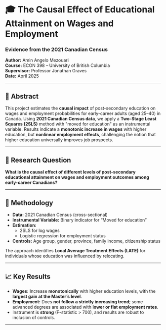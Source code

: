 # 🎓 The Causal Effect of Educational Attainment on Wages and Employment  
### Evidence from the 2021 Canadian Census

**Author:** Amin Angelo Mezouari  
**Course:** ECON 398 – University of British Columbia  
**Supervisor:** Professor Jonathan Graves  
**Date:** April 2025

---

## 📌 Abstract

This project estimates the **causal impact** of post-secondary education on wages and employment probabilities for early-career adults (aged 25–40) in Canada. Using **2021 Canadian Census data**, we apply a **Two-Stage Least Squares (2SLS)** method with "moved for education" as an instrumental variable. Results indicate a **monotonic increase in wages** with higher education, but **nonlinear employment effects**, challenging the notion that higher education universally improves job prospects.

---

## 🧠 Research Question

**What is the causal effect of different levels of post-secondary educational attainment on wages and employment outcomes among early-career Canadians?**

---

## 🧪 Methodology

- **Data:** 2021 Canadian Census (cross-sectional)
- **Instrumental Variable:** Binary indicator for “Moved for education”
- **Estimation:**  
  - 2SLS for log wages  
  - Logistic regression for employment status  
- **Controls:** Age group, gender, province, family income, citizenship status

The approach identifies **Local Average Treatment Effects (LATE)** for individuals whose education was influenced by relocating.

---

## 📈 Key Results

- **Wages:** Increase **monotonically** with higher education levels, with the **largest gain at the Master’s level**.
- **Employment:** Does **not follow a strictly increasing trend**; some advanced degrees are associated with **lower or flat employment rates**.
- Instrument is **strong** (F-statistic > 700), and results are robust to inclusion of controls.

---

